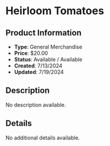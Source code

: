 # Heirloom Tomatoes

## Product Information
- **Type**: General Merchandise
- **Price**: $20.00
- **Status**: Available / Available
- **Created**: 7/13/2024
- **Updated**: 7/19/2024

## Description
No description available.



## Details
No additional details available.
